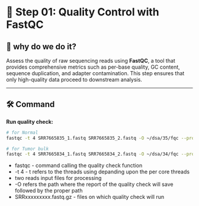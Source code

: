 # 🧪 Step 01: Quality Control with FastQC

## 🎯 why do we do it?
Assess the quality of raw sequencing reads using **FastQC**, a tool that provides comprehensive metrics such as per-base quality, GC content, sequence duplication, and adapter contamination. This step ensures that only high-quality data proceed to downstream analysis.

---

## 🛠️ Command

**Run quality check:**
```bash
# for Normal 
fastqc -t 4 SRR7665835_1.fastq SRR7665835_2.fastq -O ~/dsa/35/fqc --progress

# for Tumor bulk
fastqc -t 4 SRR7665834_1.fastq SRR7665834_2.fastq -O ~/dsa/34/fqc --progress

```
- fastqc - command calling the quality check function
- -t 4 - t refers to the threads using depanding upon the per core threads
- two reads input files for processing
- -O refers the path where the report of the quality check will save followed by the proper path
- SRRxxxxxxxxx.fastq.gz - files on which quality check will run

